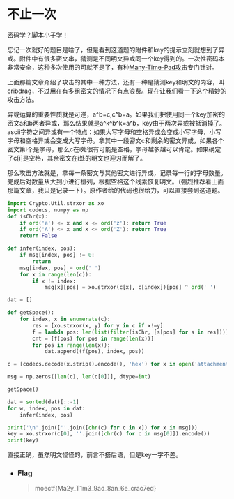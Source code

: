 # 不止一次

密码学？脚本小子学！

忘记一次就好的题目是啥了，但是看到这道题的附件和key的提示立刻就想到了异或。附件中有很多密文串，猜测是不同明文异或同一个key得到的。一次性密码本非常安全，这种多次使用的可就不是了，有种[Many-Time-Pad攻击](https://www.ruanx.net/many-time-pad/)专门针对。

上面那篇文章介绍了攻击的其中一种方法，还有一种是猜测key和明文的内容，叫cribdrag，不过用在有多组密文的情况下有点浪费。现在让我们看一下这个精妙的攻击方法。

异或运算的重要性质就是可逆，a^b=c,c^b=a。如果我们把使用同一个key加密的密文a和b两者异或，那么结果就是a^k^b^k=a^b，key由于两次异或被抵消掉了。ascii字符之间异或有一个特点：如果大写字母和空格异或会变成小写字母，小写字母和空格异或会变成大写字母。拿其中一段密文c和剩余的密文异或，如果各个密文第i个是字母，那么c在i处很有可能是空格，字母越多越可以肯定。如果确定了c[i]是空格，其余密文在i处的明文也迎刃而解了。

那么攻击方法就是，拿每一条密文与其他密文进行异或，记录每一行的字母数量。完成后对数量从大到小进行排列，根据空格这个线索恢复明文。（强烈推荐看上面那篇文章，我只是记录一下）。原作者给的代码也很给力，可以直接套到这道题。

```python
import Crypto.Util.strxor as xo
import codecs, numpy as np
def isChr(x):
    if ord('a') <= x and x <= ord('z'): return True
    if ord('A') <= x and x <= ord('Z'): return True
    return False

def infer(index, pos):
    if msg[index, pos] != 0:
        return
    msg[index, pos] = ord(' ')
    for x in range(len(c)):
        if x != index:
            msg[x][pos] = xo.strxor(c[x], c[index])[pos] ^ ord(' ')

dat = []

def getSpace():
    for index, x in enumerate(c):
        res = [xo.strxor(x, y) for y in c if x!=y]
        f = lambda pos: len(list(filter(isChr, [s[pos] for s in res])))
        cnt = [f(pos) for pos in range(len(x))]
        for pos in range(len(x)):
            dat.append((f(pos), index, pos))

c = [codecs.decode(x.strip().encode(), 'hex') for x in open('attachment.txt', 'r').readlines()]

msg = np.zeros([len(c), len(c[0])], dtype=int)

getSpace()

dat = sorted(dat)[::-1]
for w, index, pos in dat:
    infer(index, pos)

print('\n'.join([''.join([chr(c) for c in x]) for x in msg]))
key = xo.strxor(c[0], ''.join([chr(c) for c in msg[0]]).encode())
print(key)
```

直接正确，虽然明文怪怪的，前言不搭后语，但是key一字不差。

- ### Flag
  > moectf{Ma2y_T1m3_9ad_8an_6e_crac7ed}